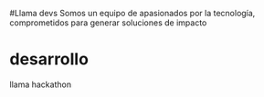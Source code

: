 #Llama devs
Somos un equipo de apasionados por la tecnología, comprometidos para generar soluciones de impacto

# desarrollo
llama hackathon
